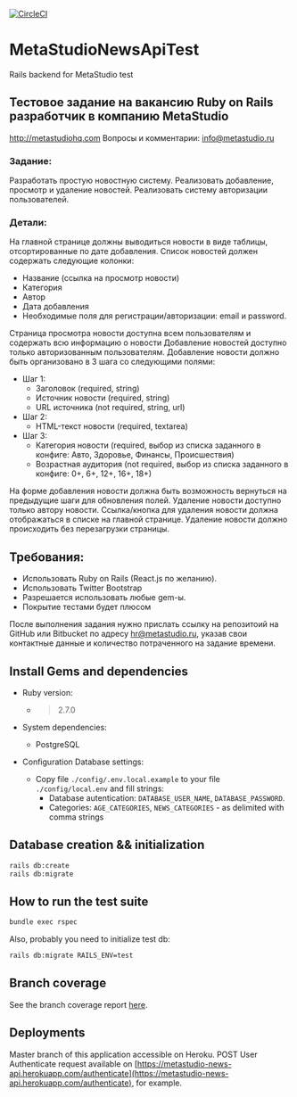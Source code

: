 [![CircleCI](https://circleci.com/gh/r72cccp/MetaStudioNewsApiTest.svg?style=svg)](https://circleci.com/gh/r72cccp/MetaStudioNewsApiTest)

# MetaStudioNewsApiTest
Rails backend for MetaStudio test

## Тестовое задание на вакансию Ruby on Rails разработчик в компанию MetaStudio

http://metastudiohq.com
Вопросы и комментарии: info@metastudio.ru

### Задание:

Разработать простую новостную систему. Реализовать добавление, просмотр и удаление новостей. Реализовать систему авторизации пользователей.

### Детали:

На главной странице должны выводиться новости в виде таблицы, отсортированные по дате добавления. Список новостей должен содержать следующие колонки:
  * Название (ссылка на просмотр новости)
  * Категория
  * Автор
  * Дата добавления
  * Необходимые поля для регистрации/авторизации: email и password.

Страница просмотра новости доступна всем пользователям и содержать всю информацию о новости
Добавление новостей доступно только авторизованным пользователям.
Добавление новости должно быть организовано в 3 шага со следующими полями:
  * Шаг 1:
    - Заголовок (required, string)
    - Источник новости (required, string)
    - URL источника (not required, string, url)
  * Шаг 2:
    - HTML-текст новости (required, textarea)
  * Шаг 3:
    - Категория новости (required, выбор из списка заданного в конфиге: Авто, Здоровье, Финансы, Происшествия)
    - Возрастная аудитория (not required, выбор из списка заданного в конфиге: 0+, 6+, 12+, 16+, 18+)

На форме добавления новости должна быть возможность вернуться на предыдущие шаги для обновления полей.
Удаление новости доступно только автору новости. Ссылка/кнопка для удаления новости должна отображаться в списке на главной странице. Удаление новости должно происходить без перезагрузки страницы.



## Требования:

* Использовать Ruby on Rails (React.js по желанию).
* Использовать Twitter Bootstrap
* Разрешается использовать любые gem-ы.
* Покрытие тестами будет плюсом

После выполнения задания нужно прислать ссылку на репозитоий на GitHub или Bitbucket по адресу hr@metastudio.ru, указав свои контактные данные и количество потраченного на задание времени.


## Install Gems and dependencies
* Ruby version:
  - > 2.7.0

* System dependencies:
  - PostgreSQL

* Configuration
  Database settings:
  - Copy file `./config/.env.local.example` to your file `./config/local.env` and fill strings:
    - Database autentication: `DATABASE_USER_NAME`, `DATABASE_PASSWORD`.
    - Categories: `AGE_CATEGORIES`, `NEWS_CATEGORIES` - as delimited with comma strings

## Database creation && initialization
  ```bash
  rails db:create
  rails db:migrate
  ```

## How to run the test suite
  ```bash
  bundle exec rspec
  ```

  Also, probably you need to initialize test db:
  ```bash
  rails db:migrate RAILS_ENV=test
  ```

## Branch coverage
  See the branch coverage report [here](https://htmlpreview.github.io/?https://github.com/r72cccp/MetaStudioNewsApiTest/blob/master/public/coverage/index.html).

## Deployments
  Master branch of this application accessible on Heroku.
  POST User Authenticate request available on [https://metastudio-news-api.herokuapp.com/authenticate](https://metastudio-news-api.herokuapp.com/authenticate),
  for example.
